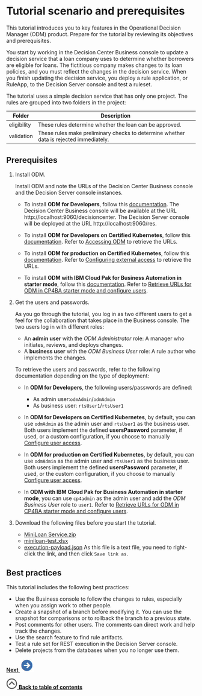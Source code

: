 # Tutorial scenario and prerequisites

This tutorial introduces you to key features in the Operational Decision Manager (ODM) product. Prepare for the tutorial by reviewing its objectives and prerequisites.

You start by working in the Decision Center Business console to update a decision service that a loan company uses to determine whether borrowers are eligible for loans. The fictitious company makes changes to its loan policies, and you must reflect the changes in the decision service. When you finish updating the decision service, you deploy a rule application, or RuleApp, to the Decision Server console and test a ruleset.

The tutorial uses a simple decision service that has only one project. The rules are grouped into two folders in the project:

|Folder|Description|
|------|-----------|
|eligibility|These rules determine whether the loan can be approved.|
|validation|These rules make preliminary checks to determine whether data is rejected immediately.|

## Prerequisites

1. Install ODM.

    Install ODM and note the URLs of the Decision Center Business console and the Decision Server console instances.

    - To install **ODM for Developers**, follow this [documentation](https://hub.docker.com/r/ibmcom/odm/).
    The Decision Center Business console will be available at the URL http://localhost:9060/decisioncenter. The Decision Server console will be deployed at the URL http://localhost:9060/res.

    - To install **ODM for Developers on Certified Kubernetes**, follow this [documentation](https://artifacthub.io/packages/helm/ibm-odm-charts/ibm-odm-dev/22.2.0#installing-the-chart).
    Refer to [Accessing ODM](https://artifacthub.io/packages/helm/ibm-odm-charts/ibm-odm-dev/22.2.0#accessing-odm) to retrieve the URLs.

    * To install **ODM for production on Certified Kubernetes**, follow this [documentation](https://www.ibm.com/docs/en/odm/8.11.1?topic=production-installing-helm-release-odm).
    Refer to [Configuring external access](https://www.ibm.com/docs/en/odm/8.11.1?topic=production-configuring-external-access) to retrieve the URLs.

    * To install **ODM with IBM Cloud Pak for Business Automation in starter mode**, follow this [documentation](https://www.ibm.com/docs/en/cloud-paks/cp-biz-automation/22.0.2?topic=deployments-installing-cp4ba-multi-pattern-starter-deployment).
    Refer to [Retrieve URLs for ODM in CP4BA starter mode and configure users](../topics/tut_icp_gs_odm_cp4ba_prereqs.md).

2. Get the users and passwords.

    As you go through the tutorial, you log in as two different users to get a feel for the collaboration that takes place in the Business console. The two users log in with different roles:

      -   An **admin user** with the *ODM Administrator* role: A manager who initiates, reviews, and deploys changes.
      -   A **business user** with the *ODM Business User* role: A rule author who implements the changes.

    To retrieve the users and passwords, refer to the following documentation depending on the type of deployment:

    * In **ODM for Developers**, the following users/passwords are defined:
      * As admin user:`odmAdmin`/`odmAdmin`
      * As business user: `rtsUser1`/`rtsUser1`

    * In **ODM for Developers on Certified Kubernetes**, by default, you can use `odmAdmin` as the admin user and `rtsUser1` as the business user.
    Both users implement the defined **usersPassword** parameter, if used, or a custom configuration, if you choose to manually [Configure user access](https://artifacthub.io/packages/helm/ibm-odm-charts/ibm-odm-dev/22.2.0#configuring-user-access).

    * In **ODM for production on Certified Kubernetes**, by default, you can use `odmAdmin` as the admin user and `rtsUser1` as the business user.
    Both users implement the defined **usersPassword** parameter, if used, or the custom configuration, if you choose to manually [Configure user access](https://www.ibm.com/docs/en/odm/8.11.1?topic=production-configuring-user-access).

    * In **ODM with IBM Cloud Pak for Business Automation in starter mode**, you can use `cp4admin` as the admin user and add the *ODM Business User* role to `user1`.
    Refer to [Retrieve URLs for ODM in CP4BA starter mode and configure users](../topics/tut_icp_gs_odm_cp4ba_prereqs.md).

3. Download the following files before you start the tutorial.

    - [MiniLoan Service.zip](../../Miniloan%20Service.zip?raw=1)
    - [miniloan-test.xlsx](../../miniloan-test.xlsx?raw=1)
    - [execution-payload.json](../../execution-payload.json?raw=1)
      As this file is a text file, you need to right-click the link, and then click `Save link as`.

## Best practices

This tutorial includes the following best practices:

-   Use the Business console to follow the changes to rules, especially when you assign work to other people.
-   Create a snapshot of a branch before modifying it. You can use the snapshot for comparisons or to rollback the branch to a previous state.
-   Post comments for other users. The comments can direct work and help track the changes.
-   Use the search feature to find rule artifacts.
-   Test a rule set for REST execution in the Decision Server console.
-   Delete projects from the databases when you no longer use them.

[**Next** ![Next icon](../images/next.jpg)](../topics/tut_icp_gs_evaluate_changes_lsn.md)

[![](../images/home.jpg) **Back to table of contents**](../../README.md)
